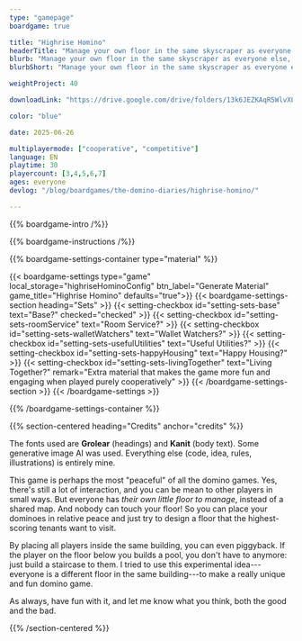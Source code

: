 ```yaml
---
type: "gamepage"
boardgame: true

title: "Highrise Homino"
headerTitle: "Manage your own floor in the same skyscraper as everyone else."
blurb: "Manage your own floor in the same skyscraper as everyone else, attracting the best guests and providing the highest value homes."
blurbShort: "Manage your own floor in the same skyscraper as everyone else. A [Domino Diaries](/the-domino-diaries/) game."

weightProject: 40

downloadLink: "https://drive.google.com/drive/folders/13k6JEZKAqR5WlvXLPevKTAaEKbCKCGEI"

color: "blue"

date: 2025-06-26

multiplayermode: ["cooperative", "competitive"]
language: EN
playtime: 30
playercount: [3,4,5,6,7]
ages: everyone
devlog: "/blog/boardgames/the-domino-diaries/highrise-homino/"

---
```


{{% boardgame-intro /%}}

{{% boardgame-instructions /%}}

{{% boardgame-settings-container type="material" %}}

{{< boardgame-settings type="game" local_storage="highriseHominoConfig" btn_label="Generate Material" game_title="Highrise Homino" defaults="true">}}
  {{< boardgame-settings-section heading="Sets" >}}
    {{< setting-checkbox id="setting-sets-base" text="Base?" checked="checked" >}}
    {{< setting-checkbox id="setting-sets-roomService" text="Room Service?" >}}
    {{< setting-checkbox id="setting-sets-walletWatchers" text="Wallet Watchers?" >}}
    {{< setting-checkbox id="setting-sets-usefulUtilities" text="Useful Utilities?" >}}
    {{< setting-checkbox id="setting-sets-happyHousing" text="Happy Housing?" >}}
    {{< setting-checkbox id="setting-sets-livingTogether" text="Living Together?" remark="Extra material that makes the game more fun and engaging when played purely cooperatively" >}}
  {{< /boardgame-settings-section >}}
{{< /boardgame-settings >}}

{{% /boardgame-settings-container %}}

{{% section-centered heading="Credits" anchor="credits" %}}

The fonts used are **Grolear** (headings) and **Kanit** (body text). Some generative image AI was used. Everything else (code, idea, rules, illustrations) is entirely mine.

This game is perhaps the most "peaceful" of all the domino games. Yes, there's still a lot of interaction, and you can be mean to other players in small ways. But everyone has _their own little floor to manage_, instead of a shared map. And nobody can touch your floor! So you can place your dominoes in relative peace and just try to design a floor that the highest-scoring tenants want to visit.

By placing all players inside the same building, you can even piggyback. If the player on the floor below you builds a pool, you don't have to anymore: just build a staircase to them. I tried to use this experimental idea---everyone is a different floor in the same building---to make a really unique and fun domino game.

As always, have fun with it, and let me know what you think, both the good and the bad.

{{% /section-centered %}}